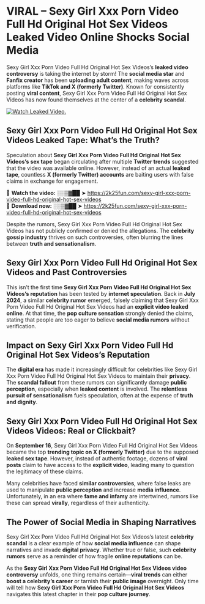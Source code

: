 # VIRAL – Sexy Girl Xxx Porn Video Full Hd Original Hot Sex Videos Leaked Video Online Shocks Social Media 

Sexy Girl Xxx Porn Video Full Hd Original Hot Sex Videos’s **leaked video controversy** is taking the internet by storm! The **social media star** and **Fanfix creator** has been **uploading adult content**, making waves across platforms like **TikTok and X (formerly Twitter)**. Known for consistently posting **viral content**, Sexy Girl Xxx Porn Video Full Hd Original Hot Sex Videos has now found themselves at the center of a **celebrity scandal**.  

[![Watch Leaked Video.](https://miro.medium.com/v2/resize:fit:828/format:webp/1*cilzJN44JGOrTw9NJCrNHA.gif "Watch Leaked Video")](https://2k25fun.com/sexy-girl-xxx-porn-video-full-hd-original-hot-sex-videos)

## **Sexy Girl Xxx Porn Video Full Hd Original Hot Sex Videos Leaked Tape: What’s the Truth?**  
Speculation about **Sexy Girl Xxx Porn Video Full Hd Original Hot Sex Videos’s sex tape** began circulating after multiple **Twitter trends** suggested that the video was available online. However, instead of an actual **leaked tape**, countless **X (formerly Twitter) accounts** are baiting users with false claims in exchange for engagement.  

🔹 **Watch the video:** ░░▒▓██ ➤ https://2k25fun.com/sexy-girl-xxx-porn-video-full-hd-original-hot-sex-videos  
🔹 **Download now:** ░░▒▓██ ➤ https://2k25fun.com/sexy-girl-xxx-porn-video-full-hd-original-hot-sex-videos  

Despite the rumors, Sexy Girl Xxx Porn Video Full Hd Original Hot Sex Videos has not publicly confirmed or denied the allegations. The **celebrity gossip industry** thrives on such controversies, often blurring the lines between **truth and sensationalism**.  

## **Sexy Girl Xxx Porn Video Full Hd Original Hot Sex Videos and Past Controversies**  
This isn’t the first time **Sexy Girl Xxx Porn Video Full Hd Original Hot Sex Videos’s reputation** has been tested by **internet speculation**. Back in **July 2024**, a similar **celebrity rumor** emerged, falsely claiming that Sexy Girl Xxx Porn Video Full Hd Original Hot Sex Videos had an **explicit video leaked online**. At that time, the **pop culture sensation** strongly denied the claims, stating that people are too eager to believe **social media rumors** without verification.  

## **Impact on Sexy Girl Xxx Porn Video Full Hd Original Hot Sex Videos’s Reputation**  
The **digital era** has made it increasingly difficult for celebrities like Sexy Girl Xxx Porn Video Full Hd Original Hot Sex Videos to maintain their **privacy**. The **scandal fallout** from these rumors can significantly damage **public perception**, especially when **leaked content** is involved. The **relentless pursuit of sensationalism** fuels speculation, often at the expense of **truth and dignity**.  

## **Sexy Girl Xxx Porn Video Full Hd Original Hot Sex Videos Videos: Real or Clickbait?**  
On **September 16**, Sexy Girl Xxx Porn Video Full Hd Original Hot Sex Videos became the top **trending topic on X (formerly Twitter)** due to the supposed **leaked sex tape**. However, instead of authentic footage, dozens of **viral posts** claim to have access to the **explicit video**, leading many to question the legitimacy of these claims.  

Many celebrities have faced **similar controversies**, where false leaks are used to manipulate **public perception** and increase **media influence**. Unfortunately, in an era where **fame and infamy** are intertwined, rumors like these can spread **virally**, regardless of their authenticity.  

## **The Power of Social Media in Shaping Narratives**  
Sexy Girl Xxx Porn Video Full Hd Original Hot Sex Videos’s latest **celebrity scandal** is a clear example of how **social media influence** can shape narratives and invade **digital privacy**. Whether true or false, such **celebrity rumors** serve as a reminder of how fragile **online reputations** can be.  

As the **Sexy Girl Xxx Porn Video Full Hd Original Hot Sex Videos video controversy** unfolds, one thing remains certain—**viral trends** can either **boost a celebrity’s career** or tarnish their **public image** overnight. Only time will tell how **Sexy Girl Xxx Porn Video Full Hd Original Hot Sex Videos** navigates this latest chapter in their **pop culture journey**. 